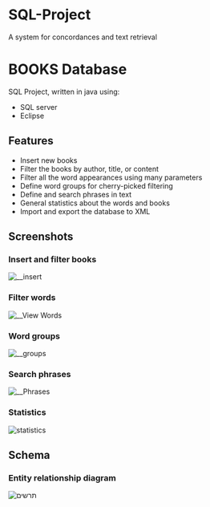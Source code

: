 # SQL-Project
A system for concordances and text retrieval
# BOOKS Database
SQL Project, written in java using:
* SQL server
* Eclipse

## Features
* Insert new books
* Filter the books by author, title, or content
* Filter all the word appearances using many parameters
* Define word groups for cherry-picked filtering
* Define and search phrases in text
* General statistics about the words and books
* Import and export the database to XML‏

## Screenshots

### Insert and filter books
![__insert](https://user-images.githubusercontent.com/62060107/118802821-49158e80-b8ab-11eb-9b06-2978eef0c828.PNG)

### Filter words
![__View Words](https://user-images.githubusercontent.com/62060107/118802893-5df22200-b8ab-11eb-968b-5d81d551db2a.PNG)

### Word groups
![__groups](https://user-images.githubusercontent.com/62060107/118802927-69dde400-b8ab-11eb-8b64-acd99ede413f.PNG)

### Search phrases
![__Phrases](https://user-images.githubusercontent.com/62060107/118803009-7e21e100-b8ab-11eb-876b-d07fc9bf806b.PNG)

### Statistics
![statistics](https://user-images.githubusercontent.com/62060107/119937936-447c6480-bf94-11eb-9269-90b130486db7.PNG)

## Schema
### Entity relationship diagram
![תרשים](https://user-images.githubusercontent.com/62060107/118804343-41ef8000-b8ad-11eb-993e-80c65a69bfc5.PNG)
